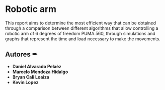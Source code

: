 # Robotic arm
This report aims to determine the most efficient way that can be obtained through a comparison between different algorithms that allow controlling a robotic arm of 6 degrees of freedom PUMA 560, through simulations and graphs that represent the time and load necessary to make the movements. 

## Autores ✒

* **Daniel Alvarado Pelaéz** 
* **Marcelo Mendoza Hidalgo** 
* **Bryan Cali Loaiza** 
* **Kevin Lopez** 
